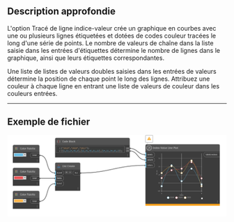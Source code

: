 ## Description approfondie

L'option Tracé de ligne indice-valeur crée un graphique en courbes avec une ou plusieurs lignes étiquetées et dotées de codes couleur tracées le long d'une série de points. Le nombre de valeurs de chaîne dans la liste saisie dans les entrées d'étiquettes détermine le nombre de lignes dans le graphique, ainsi que leurs étiquettes correspondantes.

Une liste de listes de valeurs doubles saisies dans les entrées de valeurs détermine la position de chaque point le long des lignes. Attribuez une couleur à chaque ligne en entrant une liste de valeurs de couleur dans les couleurs entrées.
___
## Exemple de fichier

![Index-Value Line Plot](./CoreNodeModelsWpf.Charts.BasicLineChartNodeModel_img.jpg)


